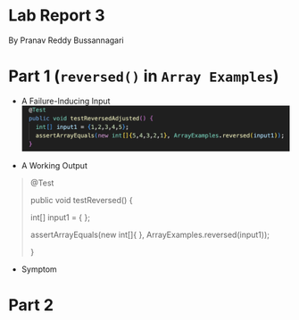 # **Lab Report 3**
  By Pranav Reddy Bussannagari

# Part 1 (`reversed()` in `Array Examples`)
- A Failure-Inducing Input
![FailureInducingTest](FailureInducingTest.png)

- A Working Output
> @Test
> 
>  public void testReversed() {
> 
  >    int[] input1 = { };
> 
  >    assertArrayEquals(new int[]{ }, ArrayExamples.reversed(input1));
> 
>  }

- Symptom

# Part 2
